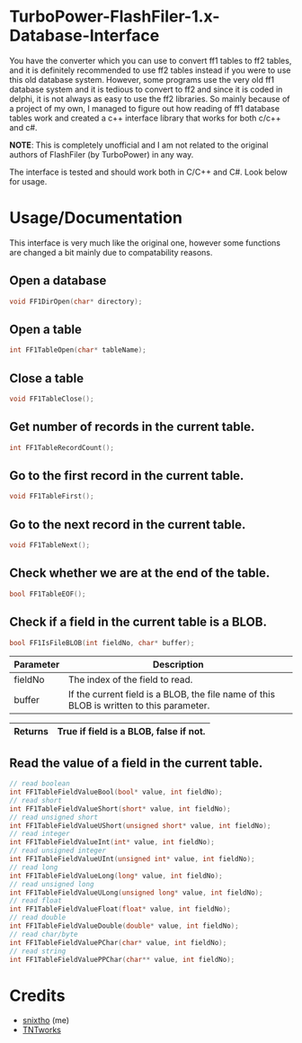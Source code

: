 # TurboPower-FlashFiler-1.x-Database-Interface
You have the converter which you can use to convert ff1 tables to ff2 tables, and it is definitely recommended to use ff2 tables instead if you were to use this old database system. However, some programs use the very old ff1 database system and it is tedious to convert to ff2 and since it is coded in delphi, it is not always as easy to use the ff2 libraries. So mainly because of a project of my own, I managed to figure out how reading of ff1 database tables work and created a c++ interface library that works for both c/c++ and c#.

**NOTE**: This is completely unofficial and I am not related to the original authors of FlashFiler (by TurboPower) in any way.

The interface is tested and should work both in C/C++ and C#. Look below for usage.

# Usage/Documentation
This interface is very much like the original one, however some functions are changed a bit mainly due to compatability reasons.

## Open a database
```cpp
void FF1DirOpen(char* directory);
```

## Open a table
```cpp
int FF1TableOpen(char* tableName);
```

## Close a table
```cpp
void FF1TableClose();
```

## Get number of records in the current table.
```cpp
int FF1TableRecordCount();
```

## Go to the first record in the current table.
```cpp
void FF1TableFirst();
```

## Go to the next record in the current table.
```cpp
void FF1TableNext();
```

## Check whether we are at the end of the table.
```cpp
bool FF1TableEOF();
```

## Check if a field in the current table is a BLOB.
```cpp
bool FF1IsFileBLOB(int fieldNo, char* buffer);
```
| Parameter | Description|
|-|-|
| fieldNo | The index of the field to read. |
| buffer | If the current field is a BLOB, the file name of this BLOB is written to this parameter. |

| Returns | True if field is a BLOB, false if not. |
|-|-|

## Read the value of a field in the current table.
```cpp
// read boolean
int FF1TableFieldValueBool(bool* value, int fieldNo);
// read short
int FF1TableFieldValueShort(short* value, int fieldNo);
// read unsigned short
int FF1TableFieldValueUShort(unsigned short* value, int fieldNo);
// read integer
int FF1TableFieldValueInt(int* value, int fieldNo);
// read unsigned integer
int FF1TableFieldValueUInt(unsigned int* value, int fieldNo);
// read long
int FF1TableFieldValueLong(long* value, int fieldNo);
// read unsigned long
int FF1TableFieldValueULong(unsigned long* value, int fieldNo);
// read float
int FF1TableFieldValueFloat(float* value, int fieldNo);
// read double
int FF1TableFieldValueDouble(double* value, int fieldNo);
// read char/byte
int FF1TableFieldValuePChar(char* value, int fieldNo);
// read string
int FF1TableFieldValuePPChar(char** value, int fieldNo);
```

# Credits
- [snixtho](https://github.com/snixtho) (me)
- [TNTworks](https://github.com/TNTworks)
